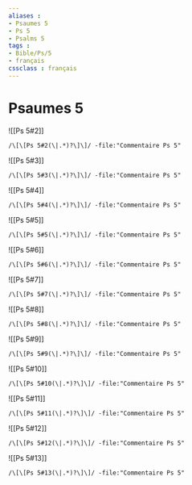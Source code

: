 ```yaml
---
aliases : 
- Psaumes 5
- Ps 5
- Psalms 5
tags : 
- Bible/Ps/5
- français
cssclass : français
---
```


# Psaumes 5

![[Ps 5#2]]

```query
/\[\[Ps 5#2(\|.*)?\]\]/ -file:"Commentaire Ps 5"
```

![[Ps 5#3]]

```query
/\[\[Ps 5#3(\|.*)?\]\]/ -file:"Commentaire Ps 5"
```

![[Ps 5#4]]

```query
/\[\[Ps 5#4(\|.*)?\]\]/ -file:"Commentaire Ps 5"
```

![[Ps 5#5]]

```query
/\[\[Ps 5#5(\|.*)?\]\]/ -file:"Commentaire Ps 5"
```

![[Ps 5#6]]

```query
/\[\[Ps 5#6(\|.*)?\]\]/ -file:"Commentaire Ps 5"
```

![[Ps 5#7]]

```query
/\[\[Ps 5#7(\|.*)?\]\]/ -file:"Commentaire Ps 5"
```

![[Ps 5#8]]

```query
/\[\[Ps 5#8(\|.*)?\]\]/ -file:"Commentaire Ps 5"
```

![[Ps 5#9]]

```query
/\[\[Ps 5#9(\|.*)?\]\]/ -file:"Commentaire Ps 5"
```

![[Ps 5#10]]

```query
/\[\[Ps 5#10(\|.*)?\]\]/ -file:"Commentaire Ps 5"
```

![[Ps 5#11]]

```query
/\[\[Ps 5#11(\|.*)?\]\]/ -file:"Commentaire Ps 5"
```

![[Ps 5#12]]

```query
/\[\[Ps 5#12(\|.*)?\]\]/ -file:"Commentaire Ps 5"
```

![[Ps 5#13]]

```query
/\[\[Ps 5#13(\|.*)?\]\]/ -file:"Commentaire Ps 5"
```

